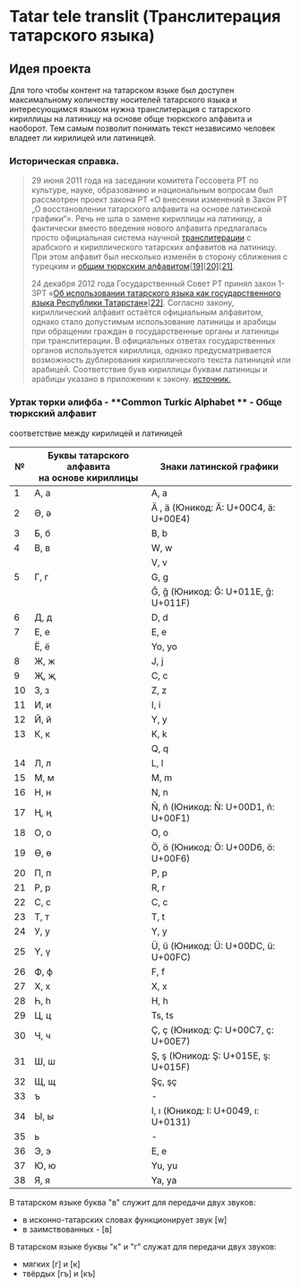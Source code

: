 # Tatar tele translit (Транслитерация татарского языка)
## Идея проекта

Для того чтобы контент на татарском языке был доступен максимальному количеству носителей татарского языка и интересующимся языком нужна транслитерация с татарского кириллицы на латиницу на основе обще тюркского алфавита и наоборот. Тем самым позволит понимать текст независимо человек владеет ли кирилицей или латиницей.

### Историческая справка. 

> 29 июня 2011 года на заседании комитета Госсовета РТ по культуре,  науке, образованию и национальным вопросам был рассмотрен проект закона  РТ «О внесении изменений в Закон РТ „О восстановлении татарского  алфавита на основе латинской графики“». Речь не шла о замене кириллицы  на латиницу, а фактически вместо введения нового алфавита предлагалась  просто официальная система научной [транслитерации](https://ru.wikipedia.org/wiki/Транслитерация) с арабского и кириллического татарских алфавитов на латиницу. При этом  алфавит был несколько изменён в сторону сближения с турецким и [общим тюркским алфавитом](https://ru.wikipedia.org/wiki/Общий_тюркский_алфавит)[[19\]](https://ru.wikipedia.org/wiki/Татарская_письменность#cite_note-19)[[20\]](https://ru.wikipedia.org/wiki/Татарская_письменность#cite_note-20)[[21\]](https://ru.wikipedia.org/wiki/Татарская_письменность#cite_note-21).
>
> 24 декабря 2012 года Государственный Совет РТ принял закон 1-ЗРТ  «[Об использовании татарского языка как государственного языка Республики Татарстан»](https://github.com/kaefik/tatar-translit/blob/main/doc/%D0%97%D0%B0%D0%BA%D0%BE%D0%BD%20%D0%BE%D0%B1%20%D0%B8%D1%81%D0%BF%D0%BE%D0%BB%D1%8C%D0%B7%D0%BE%D0%B2%D0%B0%D0%BD%D0%B8%D0%B8%20%D1%82%D0%B0%D1%82%D0%B0%D1%80%D1%81%D0%BA%D0%BE%D0%B3%D0%BE%20%D1%8F%D0%B7%D1%8B%D0%BA%D0%B0%20%D0%BA%D0%B0%D0%BA%20%D0%B3%D0%BE%D1%81%D1%83%D0%B4%D0%B0%D1%80%D1%81%D1%82%D0%B2%D0%B5%D0%BD%D0%BD%D0%BE%D0%B3%D0%BE%20%D1%8F%D0%B7%D1%8B%D0%BA%D0%B0%20%D0%A0%D0%B5%D1%81%D0%BF%D1%83%D0%B1%D0%BB%D0%B8%D0%BA%D0%B8%20%D0%A2%D0%B0%D1%82%D0%B0%D1%80%D1%81%D1%82%D0%B0%D0%BD.pdf)[[22\]](https://ru.wikipedia.org/wiki/Татарская_письменность#cite_note-22). Согласно закону, кириллический алфавит остаётся официальным алфавитом,  однако стало допустимым использование латиницы и арабицы при обращении  граждан в государственные органы и латиницы при транслитерации. В  официальных ответах государственных органов используется кириллица,  однако предусматривается возможность дублирования кириллического текста  латиницей или арабицей. Соответствие букв кириллицы буквам латиницы и  арабицы указано в приложении к закону. [источник.](https://ru.wikipedia.org/wiki/%D0%A2%D0%B0%D1%82%D0%B0%D1%80%D1%81%D0%BA%D0%B0%D1%8F_%D0%BF%D0%B8%D1%81%D1%8C%D0%BC%D0%B5%D0%BD%D0%BD%D0%BE%D1%81%D1%82%D1%8C#%D0%9E_%D0%BA%D0%BE%D0%BD%D1%84%D0%BB%D0%B8%D0%BA%D1%82%D0%B5_%D0%B2%D0%BE%D0%BA%D1%80%D1%83%D0%B3_%D0%BF%D0%B5%D1%80%D0%B5%D1%85%D0%BE%D0%B4%D0%B0_%D0%BD%D0%B0_%D0%BB%D0%B0%D1%82%D0%B8%D0%BD%D1%81%D0%BA%D0%B8%D0%B9_%D0%B0%D0%BB%D1%84%D0%B0%D0%B2%D0%B8%D1%82)

### **Уртак төрки әлифба**  - **Common Turkic Alphabet ** - **Обще тюркский алфавит**

соответствие между кирилицей и латиницей

| №    | Буквы татарского алфавита <br />на основе кириллицы | Знаки латинской графики                   |
| ---- | --------------------------------------------------- | ----------------------------------------- |
| 1    | А, а                                                | A, a                                      |
| 2    | Ә, ә                                                | Ä , ä (Юникод: Ä: U+00C4,  ä: U+00E4)     |
| 3    | Б, б                                                | B, b                                      |
| 4    | В, в                                                | W, w                                      |
|      |                                                     | V, v                                      |
| 5    | Г, г                                                | G, g                                      |
|      |                                                     | Ğ, ğ (Юникод: Ğ: U+011E, ğ: U+011F)       |
| 6    | Д, д                                                | D, d                                      |
| 7    | Е, е                                                | E, e                                      |
|      | Ё, ё                                                | Yo, yo                                    |
| 8    | Ж, ж                                                | J, j                                      |
| 9    | Җ, җ                                                | C, c                                      |
| 10   | З, з                                                | Z, z                                      |
| 11   | И, и                                                | I, i                                      |
| 12   | Й, й                                                | Y, y                                      |
| 13   | К, к                                                | K, k                                      |
|      |                                                     | Q, q                                      |
| 14   | Л, л                                                | L, l                                      |
| 15   | М, м                                                | M, m                                      |
| 16   | Н, н                                                | N, n                                      |
| 17   | Ң, ң                                                | Ñ, ñ (Юникод: Ñ: U+00D1, ñ: U+00F1)       |
| 18   | О, о                                                | O, o                                      |
| 19   | Ө, ө                                                | Ö, ö (Юникод: Ö: U+00D6, ö: U+00F6)       |
| 20   | П, п                                                | P, p                                      |
| 21   | Р, р                                                | R, r                                      |
| 22   | С, с                                                | C, c                                      |
| 23   | Т, т                                                | T, t                                      |
| 24   | У, у                                                | Y, y                                      |
| 25   | Ү, ү                                                | Ü, ü (Юникод: Ü: U+00DC, ü: U+00FC)       |
| 26   | Ф, ф                                                | F, f                                      |
| 27   | Х, х                                                | X, x                                      |
| 28   | Һ, һ                                                | H, h                                      |
| 29   | Ц, ц                                                | Ts, ts                                    |
| 30   | Ч, ч                                                | Ç, ç (Юникод: Ç: U+00C7, ç: U+00E7)       |
| 31   | Ш, ш                                                | Ş, ş (Юникод: Ş: U+015E, ş: U+015F)       |
| 32   | Щ, щ                                                | Şç, şç                                    |
| 33   | ъ                                                   | -                                         |
| 34   | Ы, ы                                                | I, ı  (Юникод: 	I: U+0049,  ı: U+0131) |
| 35   | ь                                                   | -                                         |
| 36   | Э, э                                                | E, e                                      |
| 37   | Ю, ю                                                | Yu, yu                                    |
| 38   | Я, я                                                | Ya, ya                                    |



В татарском языке буква "в" служит для передачи двух звуков:

* в исконно-татарских словах функционирует звук [w]
* в заимствованных - [в]

В татарском языке буквы "к" и "г" служат для передачи двух звуков:

* мягких [г] и [к]
* твёрдых [гъ] и [къ]



